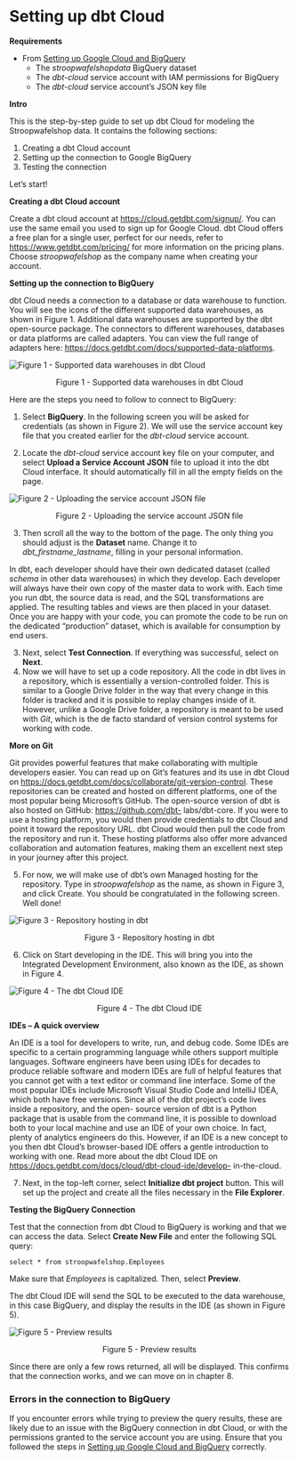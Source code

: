 # Setting up dbt Cloud

**Requirements**
- From [Setting up Google Cloud and BigQuery](setting_up_gcp_and_bigquery.md)
    - The *stroopwafelshopdata* BigQuery dataset
    - The *dbt-cloud* service account with IAM permissions for BigQuery
    - The *dbt-cloud* service account’s JSON key file

**Intro**

This is the step-by-step guide to set up dbt Cloud for modeling the Stroopwafelshop data. It
contains the following sections:

1. Creating a dbt Cloud account
2. Setting up the connection to Google BigQuery
3. Testing the connection

Let’s start!

**Creating a dbt Cloud account**

Create a dbt cloud account at https://cloud.getdbt.com/signup/. You can use the same
email you used to sign up for Google Cloud. dbt Cloud offers a free plan for a single user,
perfect for our needs, refer to https://www.getdbt.com/pricing/ for more information on
the pricing plans. Choose *stroopwafelshop* as the company name when creating your
account.

**Setting up the connection to BigQuery**

dbt Cloud needs a connection to a database or data warehouse to function. You will see the
icons of the different supported data warehouses, as shown in Figure 1. Additional data
warehouses are supported by the dbt open-source package. The connectors to different
warehouses, databases or data platforms are called adapters. You can view the full range of
adapters here: https://docs.getdbt.com/docs/supported-data-platforms.

![Figure 1 - Supported data warehouses in dbt Cloud](images/dbt_cloud/dbt_cloud_figure_1.png)
<p align="center">Figure 1 - Supported data warehouses in dbt Cloud</p>


Here are the steps you need to follow to connect to BigQuery:

1. Select **BigQuery**. In the following screen you will be asked for
    credentials (as shown in Figure 2). We will use the service account key file that you
    created earlier for the *dbt-cloud* service account.

2. Locate the *dbt-cloud* service account key file on your computer, and select **Upload a Service Account
    JSON** file to upload it into the dbt Cloud interface. It should automatically fill in all
    the empty fields on the page.

![Figure 2 - Uploading the service account JSON file](images/dbt_cloud/dbt_cloud_figure_2.png)
<p align="center">Figure 2 - Uploading the service account JSON file</p>


3. Then scroll all the way to the bottom of the page. The only thing you should adjust is the **Dataset** name. Change it to *dbt_firstname_lastname*, filling in your personal information.


In dbt, each developer should have their own dedicated dataset (called *schema* in other data
warehouses) in which they develop. Each developer will always have their own copy of the
master data to work with. Each time you run dbt, the source data is read, and the SQL
transformations are applied. The resulting tables and views are then placed in your dataset.
Once you are happy with your code, you can promote the code to be run on the dedicated
“production” dataset, which is available for consumption by end users.

3. Next, select **Test Connection**. If everything was successful, select on **Next**.
4. Now we will have to set up a code repository.  All the code in dbt lives in a repository, which is essentially a version-controlled folder.  This is similar to a Google Drive folder in the way that every change in this folder is tracked and it is possible to replay changes inside of it. However, unlike a Google Drive folder, a repository is meant to be used with *Git*, which is the de facto standard of version control systems for working with code.

**More on Git**

Git provides powerful features that make collaborating with multiple developers easier. You
can read up on Git’s features and its use in dbt Cloud on
https://docs.getdbt.com/docs/collaborate/git-version-control. These repositories can be
created and hosted on different platforms, one of the most popular being Microsoft’s
GitHub. The open-source version of dbt is also hosted on GitHub: https://github.com/dbt-
labs/dbt-core. If you were to use a hosting platform, you would then provide credentials to
dbt Cloud and point it toward the repository URL. dbt Cloud would then pull the code from
the repository and run it. These hosting platforms also offer more advanced collaboration
and automation features, making them an excellent next step in your journey after this
project.


5. For now, we will make use of dbt’s own Managed hosting for the repository. Type in
    *stroopwafelshop* as the name, as shown in Figure 3, and click Create. You should be congratulated in the following screen. Well done!

![Figure 3 - Repository hosting in dbt](images/dbt_cloud/dbt_cloud_figure_3.png)
<p align="center">Figure 3 - Repository hosting in dbt</p>

6. Click on Start developing in the IDE. This will bring you into the Integrated
    Development Environment, also known as the IDE, as shown in Figure 4.

![Figure 4 - The dbt Cloud IDE](images/dbt_cloud/dbt_cloud_figure_4.png)
<p align="center">Figure 4 - The dbt Cloud IDE</p>

**IDEs – A quick overview**

An IDE is a tool for developers to write, run, and debug code. Some IDEs are specific to a
certain programming language while others support multiple languages. Software engineers
have been using IDEs for decades to produce reliable software and modern IDEs are full of
helpful features that you cannot get with a text editor or command line interface. Some of
the most popular IDEs include Microsoft Visual Studio Code and IntelliJ IDEA, which both
have free versions. Since all of the dbt project’s code lives inside a repository, and the open-
source version of dbt is a Python package that is usable from the command line, it is
possible to download both to your local machine and use an IDE of your own choice. In fact,
plenty of analytics engineers do this. However, if an IDE is a new concept to you then dbt
Cloud’s browser-based IDE offers a gentle introduction to working with one. Read more
about the dbt Cloud IDE on https://docs.getdbt.com/docs/cloud/dbt-cloud-ide/develop-
in-the-cloud.

7. Next, in the top-left corner, select **Initialize dbt project** button. This will set up the project and create all the files necessary in the **File Explorer**.

**Testing the BigQuery Connection**

Test that the connection from dbt Cloud to BigQuery is working and that we can access the
data. Select **Create New File** and enter the following SQL query:

```
select * from stroopwafelshop.Employees
```

Make sure that *Employees* is capitalized. Then, select **Preview**.

The dbt Cloud IDE will send the SQL to be executed to the data warehouse, in this case
BigQuery, and display the results in the IDE (as shown in Figure 5). 

![Figure 5 - Preview results](images/dbt_cloud/dbt_cloud_figure_5.png)
<p align="center">Figure 5 - Preview results</p>

Since there are only a few rows returned, all will be displayed. This confirms that the connection works, and we can move on in chapter 8.

### Errors in the connection to BigQuery

If you encounter errors while trying to preview the query results, these are likely due to an
issue with the BigQuery connection in dbt Cloud, or with the permissions granted to the
service account you are using. Ensure that you followed the steps in [Setting up Google Cloud and BigQuery](setting_up_gcp_and_bigquery.md) correctly.


